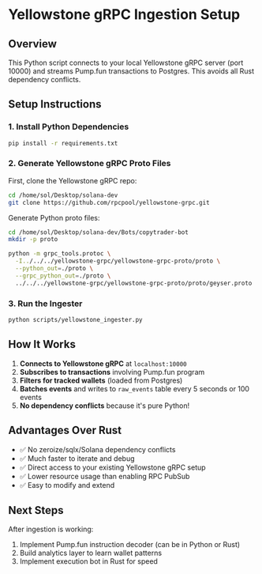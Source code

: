 # Yellowstone gRPC Ingestion Setup

## Overview

This Python script connects to your local Yellowstone gRPC server (port 10000) and streams Pump.fun transactions to Postgres. This avoids all Rust dependency conflicts.

## Setup Instructions

### 1. Install Python Dependencies

```bash
pip install -r requirements.txt
```

### 2. Generate Yellowstone gRPC Proto Files

First, clone the Yellowstone gRPC repo:

```bash
cd /home/sol/Desktop/solana-dev
git clone https://github.com/rpcpool/yellowstone-grpc.git
```

Generate Python proto files:

```bash
cd /home/sol/Desktop/solana-dev/Bots/copytrader-bot
mkdir -p proto

python -m grpc_tools.protoc \
  -I../../../yellowstone-grpc/yellowstone-grpc-proto/proto \
  --python_out=./proto \
  --grpc_python_out=./proto \
  ../../../yellowstone-grpc/yellowstone-grpc-proto/proto/geyser.proto
```

### 3. Run the Ingester

```bash
python scripts/yellowstone_ingester.py
```

## How It Works

1. **Connects to Yellowstone gRPC** at `localhost:10000`
2. **Subscribes to transactions** involving Pump.fun program
3. **Filters for tracked wallets** (loaded from Postgres)
4. **Batches events** and writes to `raw_events` table every 5 seconds or 100 events
5. **No dependency conflicts** because it's pure Python!

## Advantages Over Rust

- ✅ No zeroize/sqlx/Solana dependency conflicts
- ✅ Much faster to iterate and debug
- ✅ Direct access to your existing Yellowstone gRPC setup
- ✅ Lower resource usage than enabling RPC PubSub
- ✅ Easy to modify and extend

## Next Steps

After ingestion is working:

1. Implement Pump.fun instruction decoder (can be in Python or Rust)
2. Build analytics layer to learn wallet patterns
3. Implement execution bot in Rust for speed
